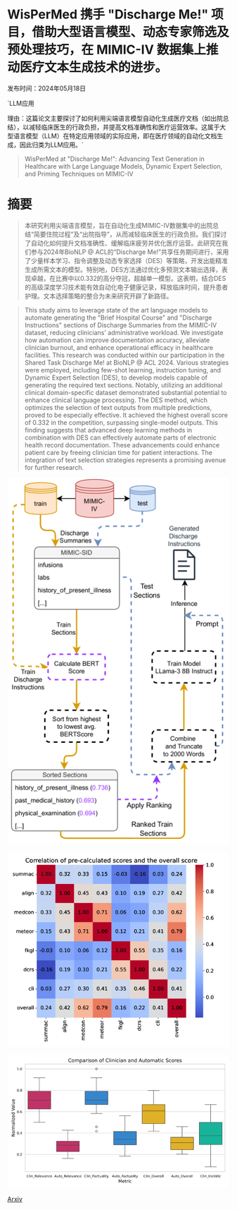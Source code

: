 # WisPerMed 携手 "Discharge Me!" 项目，借助大型语言模型、动态专家筛选及预处理技巧，在 MIMIC-IV 数据集上推动医疗文本生成技术的进步。

发布时间：2024年05月18日

`LLM应用

理由：这篇论文主要探讨了如何利用尖端语言模型自动化生成医疗文档（如出院总结），以减轻临床医生的行政负担，并提高文档准确性和医疗运营效率。这属于大型语言模型（LLM）在特定应用领域的实际应用，即在医疗领域的自动化文档生成，因此归类为LLM应用。`

> WisPerMed at "Discharge Me!": Advancing Text Generation in Healthcare with Large Language Models, Dynamic Expert Selection, and Priming Techniques on MIMIC-IV

# 摘要

> 本研究利用尖端语言模型，旨在自动化生成MIMIC-IV数据集中的出院总结“简要住院过程”及“出院指导”，从而减轻临床医生的行政负担。我们探讨了自动化如何提升文档准确性、缓解临床疲劳并优化医疗运营。此研究在我们参与2024年BioNLP @ ACL的“Discharge Me!”共享任务期间进行，采用了少量样本学习、指令调整及动态专家选择（DES）等策略，开发出能精准生成所需文本的模型。特别地，DES方法通过优化多预测文本输出选择，表现卓越，在比赛中以0.332的高分夺冠，超越单一模型。这表明，结合DES的高级深度学习技术能有效自动化电子健康记录，释放临床时间，提升患者护理。文本选择策略的整合为未来研究开辟了新路径。

> This study aims to leverage state of the art language models to automate generating the "Brief Hospital Course" and "Discharge Instructions" sections of Discharge Summaries from the MIMIC-IV dataset, reducing clinicians' administrative workload. We investigate how automation can improve documentation accuracy, alleviate clinician burnout, and enhance operational efficacy in healthcare facilities. This research was conducted within our participation in the Shared Task Discharge Me! at BioNLP @ ACL 2024. Various strategies were employed, including few-shot learning, instruction tuning, and Dynamic Expert Selection (DES), to develop models capable of generating the required text sections. Notably, utilizing an additional clinical domain-specific dataset demonstrated substantial potential to enhance clinical language processing. The DES method, which optimizes the selection of text outputs from multiple predictions, proved to be especially effective. It achieved the highest overall score of 0.332 in the competition, surpassing single-model outputs. This finding suggests that advanced deep learning methods in combination with DES can effectively automate parts of electronic health record documentation. These advancements could enhance patient care by freeing clinician time for patient interactions. The integration of text selection strategies represents a promising avenue for further research.

![WisPerMed 携手 "Discharge Me!" 项目，借助大型语言模型、动态专家筛选及预处理技巧，在 MIMIC-IV 数据集上推动医疗文本生成技术的进步。](../../../paper_images/2405.11255/x1.png)

![WisPerMed 携手 "Discharge Me!" 项目，借助大型语言模型、动态专家筛选及预处理技巧，在 MIMIC-IV 数据集上推动医疗文本生成技术的进步。](../../../paper_images/2405.11255/x2.png)

![WisPerMed 携手 "Discharge Me!" 项目，借助大型语言模型、动态专家筛选及预处理技巧，在 MIMIC-IV 数据集上推动医疗文本生成技术的进步。](../../../paper_images/2405.11255/x3.png)

[Arxiv](https://arxiv.org/abs/2405.11255)